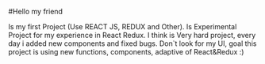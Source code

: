 #Hello my friend

Is my first Project (Use REACT JS, REDUX and Other).
Is Experimental Project for my experience in React Redux.
I think is Very hard project, every day i added new components and fixed bugs.
Don`t look for my UI, goal this project is using new functions, components, adaptive of React&Redux :)